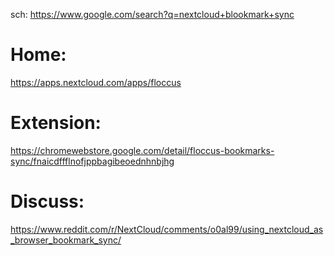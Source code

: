 sch: https://www.google.com/search?q=nextcloud+blookmark+sync

# Home:
https://apps.nextcloud.com/apps/floccus

# Extension:
https://chromewebstore.google.com/detail/floccus-bookmarks-sync/fnaicdffflnofjppbagibeoednhnbjhg


# Discuss:
https://www.reddit.com/r/NextCloud/comments/o0al99/using_nextcloud_as_browser_bookmark_sync/
